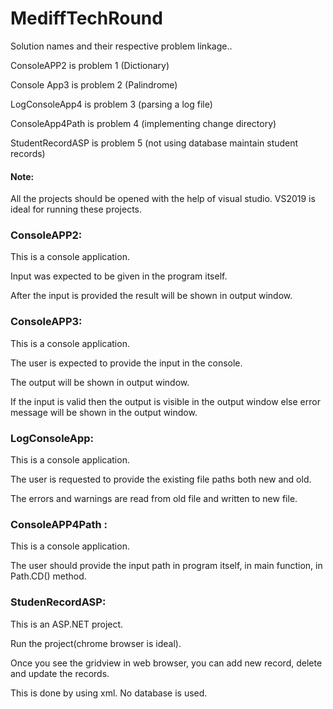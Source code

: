 # MediffTechRound
Solution names and their respective problem linkage..

ConsoleAPP2 is problem 1 (Dictionary)

Console App3 is problem 2 (Palindrome)

LogConsoleApp4 is problem 3 (parsing a log file)

ConsoleApp4Path is problem 4 (implementing change directory)

StudentRecordASP is problem 5 (not using database maintain student records)



<h4>Note: </h4> All the projects should be opened with the help of visual studio. VS2019 is ideal for running these projects.


<h3>ConsoleAPP2:</h3>

This is a console application.

Input was expected to be given in the program itself.

After the input is provided the result will be shown in output window.


<h3>ConsoleAPP3:</h3>

This is a console application.

The user is expected to provide the input in the console.

The output will be shown in output window.

If the input is valid then the output is visible in the output window else error message will be shown in the output window.


<h3>LogConsoleApp:</h3>

This is a console application.

The user is requested to provide the existing file paths both new and old.

The errors and warnings are read from old file and written to new file.


<h3>ConsoleAPP4Path :</h3>

This is a console application.

The user should provide the input path in program itself, in main function, in Path.CD() method.


<h3>StudenRecordASP:</h3>

This is an ASP.NET project.

Run the project(chrome browser is ideal).

Once you see the gridview in web browser, you can add new record, delete and update the records.

This is done by using xml. No database is used.
